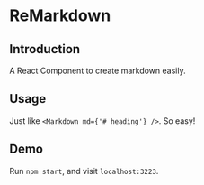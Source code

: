 # ReMarkdown

## Introduction
A React Component to create markdown easily.

## Usage
Just like `<Markdown md={'# heading'} />`. So easy!

## Demo
Run `npm start`, and visit `localhost:3223`.
